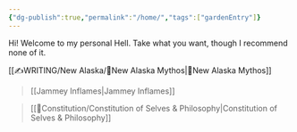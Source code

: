 ```yaml
---
{"dg-publish":true,"permalink":"/home/","tags":["gardenEntry"]}
---
```


Hi! Welcome to my personal Hell. Take what you want, though I recommend none of it.

[[✍WRITING/New Alaska/🔗New Alaska Mythos\|🔗New Alaska Mythos]]
>[[Jammey Inflames\|Jammey Inflames]]

>[[📃Constitution/Constitution of Selves & Philosophy\|Constitution of Selves & Philosophy]]




